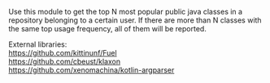 Use this module to get the top N most popular public java classes in a repository belonging to a certain user.
If there are more than N classes with the same top usage frequency, all of them will be reported.

External libraries: <br>
https://github.com/kittinunf/Fuel <br>
https://github.com/cbeust/klaxon <br>
https://github.com/xenomachina/kotlin-argparser <br>
